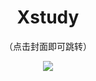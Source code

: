 <h1 align="center">Xstudy</h1>
<div align="center">
    （点击封面即可跳转）
</div>
<p align="center">
  <a target="_blank" href="https://palelies.gitee.io/xstudy/">
    <img  src="./img/cover.jpg">
  </a>
</p>

